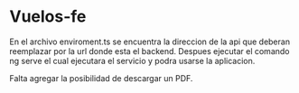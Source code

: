 # Vuelos-fe
En el archivo enviroment.ts se encuentra la direccion de la api que deberan reemplazar por la url donde esta el backend.
Despues ejecutar el comando ng serve el cual ejecutara el servicio y podra usarse la aplicacion.

Falta agregar la posibilidad de descargar un PDF.
